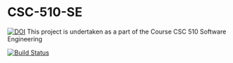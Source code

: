 # CSC-510-SE
[![DOI](https://zenodo.org/badge/DOI/10.5281/zenodo.7029799.svg)](https://doi.org/10.5281/zenodo.7029799)
This project is undertaken as a part of the Course CSC 510 Software Engineering

[![Build Status](https://github.com/Sneha1b/CSC-510-SE/actions/workflows/maven.yml/badge.svg)](https://github.com/Sneha1b/CSC-510-SE/actions/workflows/maven.yml)


